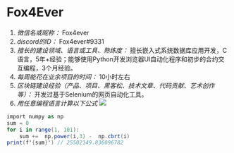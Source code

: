 # Fox4Ever

1. *微信名或昵称：* Fox4ever
2. *discord的ID：* Fox4ever#9331
3. *擅长的建设领域、语言或工具、熟练度：* 擅长嵌入式系统数据库应用开发，C语言，5年+经验；能够使用Python开发浏览器UI自动化程序和初步的合约交互编程，3个月经验。
4. *每周能花在业余项目的时间：* 10小时左右
5. *区块链建设经验（产品、项目、黑客松、技术文章、代码贡献、艺术创作等）：* 开发过基于Selenium的网页自动化工具。
6. *用任意编程语言计算以下公式*
![](https://latex.codecogs.com/svg.image?\sum_{n=1}^{100}\left&space;(n^{3}-\sqrt[3]{n}&space;\right&space;))

```C#
import numpy as np
sum = 0
for i in range(1, 101):
    sum +=  np.power(i,3) -  np.cbrt(i)
print(f'{sum}') // 25502149.836096782
```
